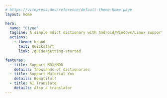 ```yaml
---
# https://vitepress.dev/reference/default-theme-home-page
layout: home

hero:
  name: "Ciyue"
  tagline: A simple mdict dictionary with Android/Windows/Linux support
  actions:
    - theme: brand
      text: Quickstart
      link: /guide/getting-started

features:
  - title: Support MDX/MDD
    details: Thousands of dictionaries
  - title: Support Material You
    details: Beautiful!
  - title: AI Translate
    details: Also a translator
---
```

